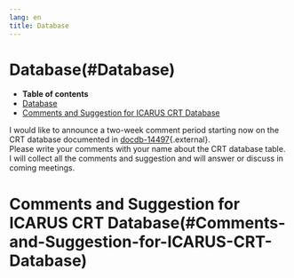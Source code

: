 ```yaml
---
lang: en
title: Database
---
```




Database(#Database)
====================================

-   **Table of contents**
-   [Database](#Database)
-   [Comments and Suggestion for ICARUS CRT
    Database](#Comments-and-Suggestion-for-ICARUS-CRT-Database)

I would like to announce a two-week comment period starting now on the
CRT database documented in
[docdb-14497](https://sbn-docdb.fnal.gov/cgi-bin/private/RetrieveFile?docid=14497&filename=CRTDB15Aug19.pdf&version=1){.external}.\
Please write your comments with your name about the CRT database table.\
I will collect all the comments and suggestion and will answer or
discuss in coming meetings.



Comments and Suggestion for ICARUS CRT Database(#Comments-and-Suggestion-for-ICARUS-CRT-Database) 
==================================================================================================================

